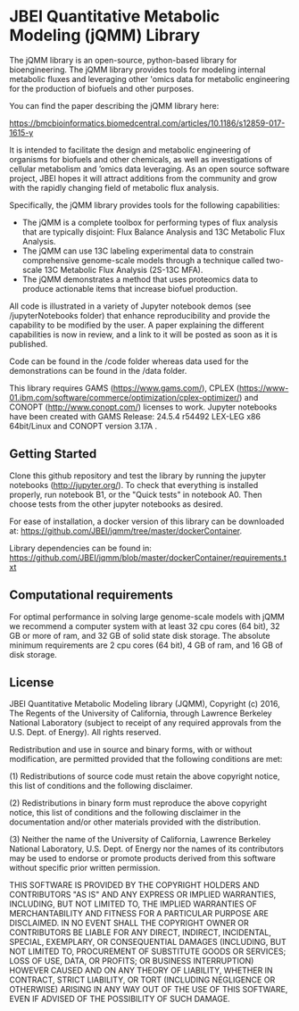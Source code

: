 # JBEI Quantitative Metabolic Modeling (jQMM) Library

The jQMM library is an open-source, python-based library for bioengineering. The jQMM library provides tools for modeling internal metabolic fluxes and leveraging other 'omics data for metabolic engineering for the production of biofuels and other purposes. 

You can find the paper describing the jQMM library here:

https://bmcbioinformatics.biomedcentral.com/articles/10.1186/s12859-017-1615-y

It is intended to facilitate the design and metabolic engineering of organisms for biofuels and other chemicals, as well as investigations of cellular metabolism and ’omics data leveraging.  As an open source software project, JBEI hopes it will attract additions from the community and grow with the rapidly changing field of metabolic flux analysis.

Specifically, the jQMM library provides tools for the following capabilities:

* The jQMM is a complete toolbox for performing types of flux analysis that are typically disjoint: Flux Balance Analysis and 13C Metabolic Flux Analysis.
* The jQMM can use 13C labeling experimental data to constrain comprehensive genome-scale models through a technique called two-scale 13C Metabolic Flux Analysis (2S-13C MFA).
* The jQMM demonstrates a method that uses proteomics data to produce actionable items that increase biofuel production.

All code is illustrated in a variety of Jupyter notebook demos (see /jupyterNotebooks folder) that enhance reproducibility and provide the capability to be modified by the user. A paper explaining the different capabilities is now in review, and a link to it will be posted as soon as it is published.

Code can be found in the /code folder whereas data used for the demonstrations can be found in the /data folder.

This library requires GAMS (https://www.gams.com/), CPLEX (https://www-01.ibm.com/software/commerce/optimization/cplex-optimizer/) and CONOPT (http://www.conopt.com/) licenses to work. Jupyter notebooks have been created with GAMS Release: 24.5.4 r54492 LEX-LEG x86 64bit/Linux and CONOPT version 3.17A .

## Getting Started

Clone this github repository and test the library by running the jupyter notebooks (http://jupyter.org/). To check that everything is installed properly, run notebook B1, or the "Quick tests" in notebook A0. Then choose tests from the other jupyter notebooks as desired. 

For ease of installation, a docker version of this library can be downloaded at:
https://github.com/JBEI/jqmm/tree/master/dockerContainer. 

Library dependencies can be found in: 
https://github.com/JBEI/jqmm/blob/master/dockerContainer/requirements.txt

## Computational requirements
For optimal performance in solving large genome-scale models with jQMM we recommend a computer system with at least 32 cpu cores (64 bit), 32 GB or more of ram, and 32 GB of solid state disk storage. The absolute minimum requirements are 2 cpu cores (64 bit), 4 GB of ram, and 16 GB of disk storage.


## License

JBEI Quantitative Metabolic Modeling library (JQMM),
Copyright (c) 2016, The Regents of the University of California,
through Lawrence Berkeley National Laboratory (subject to receipt of
any required approvals from the U.S. Dept. of Energy).  All rights
reserved.

Redistribution and use in source and binary forms, with or
without modification, are permitted provided that the following
conditions are met:

(1) Redistributions of source code must retain the above
copyright notice, this list of conditions and the following
disclaimer.

(2) Redistributions in binary form must reproduce the above
copyright notice, this list of conditions and the following
disclaimer in the documentation and/or other materials provided
with the distribution.

(3) Neither the name of the University of California, Lawrence
Berkeley National Laboratory, U.S. Dept. of Energy nor the names
of its contributors may be used to endorse or promote products
derived from this software without specific prior written
permission.

THIS SOFTWARE IS PROVIDED BY THE COPYRIGHT HOLDERS AND
CONTRIBUTORS "AS IS" AND ANY EXPRESS OR IMPLIED WARRANTIES,
INCLUDING, BUT NOT LIMITED TO, THE IMPLIED WARRANTIES OF
MERCHANTABILITY AND FITNESS FOR A PARTICULAR PURPOSE ARE
DISCLAIMED. IN NO EVENT SHALL THE COPYRIGHT OWNER OR CONTRIBUTORS
BE LIABLE FOR ANY DIRECT, INDIRECT, INCIDENTAL, SPECIAL,
EXEMPLARY, OR CONSEQUENTIAL DAMAGES (INCLUDING, BUT NOT LIMITED
TO, PROCUREMENT OF SUBSTITUTE GOODS OR SERVICES; LOSS OF USE,
DATA, OR PROFITS; OR BUSINESS INTERRUPTION) HOWEVER CAUSED AND ON
ANY THEORY OF LIABILITY, WHETHER IN CONTRACT, STRICT LIABILITY,
OR TORT (INCLUDING NEGLIGENCE OR OTHERWISE) ARISING IN ANY WAY
OUT OF THE USE OF THIS SOFTWARE, EVEN IF ADVISED OF THE
POSSIBILITY OF SUCH DAMAGE.
